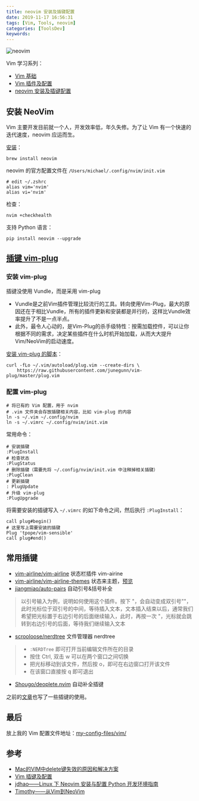 ```yaml
---
title: neovim 安装及插键配置
date: 2019-11-17 16:56:31
tags: [Vim, Tools, neovim]
categories: [ToolsDev]
keywords:
---
```


![neovim](https://gitee.com/michael_xiang/images/raw/master/v2-e5494a3e5fcf280a2be79e929b193293_1200x500.jpg)

Vim 学习系列：

- [Vim 基础](https://michael728.github.io/2018/12/02/tools-vim-basic/)
- [Vim 插件及配置](https://michael728.github.io/2018/12/02/tools-vim-plugin-config/)
- [neovim 安装及插键配置](https://michael728.github.io/2019/11/17/tools-vim-plugin-neovim-plug/)

<!-- more -->

## 安装 NeoVim

Vim 主要开发目前就一个人，开发效率低，年久失修。为了让 Vim 有一个快速的迭代速度，neovim 应运而生。

[安装](https://github.com/neovim/neovim/wiki/Installing-Neovim)：

```
brew install neovim
```

neovim 的官方配置文件在 `/Users/michael/.config/nvim/init.vim`

```
# edit ~/.zshrc
alias vim='nvim'
alias vi='nvim'
```

检查：
```
nvim +checkhealth
```

支持 Python 语言：

```
pip install neovim --upgrade
```

## [插键 vim-plug](https://github.com/junegunn/vim-plug)

### 安装 vim-plug

插键没使用 Vundle，而是采用 vim-plug

- Vundle是之前Vim插件管理比较流行的工具。转向使用Vim-Plug，最大的原因还在于相比Vundle，所有的插件更新和安装都是并行的，这样比Vundle效率提升了不是一点半点。
- 此外，最令人心动的，是Vim-Plug的杀手级特性：按需加载控件，可以让你根据不同的需求，决定某些插件在什么时机开始加载，从而大大提升Vim/NeoVim的启动速度。

[安装 vim-plug 的脚本](https://github.com/junegunn/vim-plug)：

```
curl -fLo ~/.vim/autoload/plug.vim --create-dirs \
    https://raw.githubusercontent.com/junegunn/vim-plug/master/plug.vim
```

### 配置 vim-plug

```
# 将已有的 Vim 配置，用于 nvim
# .vim 文件夹会存放插键相关内容，比如 vim-plug 的内容
ln -s ~/.vim ~/.config/nvim
ln -s ~/.vimrc ~/.config/nvim/init.vim
```

常用命令：
```
# 安装插键
:PlugInstall
# 检查状态
:PlugStatus
# 删除插键（需要先将 ~/.config/nvim/init.vim 中注释掉相关插键）
:PlugClean
# 更新插键
: PlugUpdate
# 升级 vim-plug
:PlugUpgrade
```

将需要安装的插键写入 `~/.vimrc` 的如下命令之间，然后执行 `:PlugInstall`：
```
call plug#begin()
# 这里写上需要安装的插键
Plug 'tpope/vim-sensible'
call plug#end()
```

## 常用插键
- [vim-airline/vim-airline](https://github.com/vim-airline/vim-airline) 状态栏插件 vim-airine
- [vim-airline/vim-airline-themes](https://github.com/vim-airline/vim-airline-themes) 状态来主题，[预览](https://github.com/vim-airline/vim-airline/wiki/Screenshots)
- [jiangmiao/auto-pairs](https://github.com/jiangmiao/auto-pairs) 自动引号&括号补全

> 以引号输入为例，说明如何使用这个插件。按下 "，会自动变成双引号""，此时光标位于双引号的中间，等待插入文本，文本插入结束以后，通常我们希望把光标置于右边引号的后面继续输入，此时，再按一次 "，光标就会跳转到右边引号的后面，等待我们继续输入文本

- [scrooloose/nerdtree](https://github.com/scrooloose/nerdtree) 文件管理器 nerdtree

> - `:NERDTree` 即可打开当前编辑文件所在的目录
> - 按住 Ctrl, 双击 w 可以在两个窗口之间切换
> - 把光标移动到该文件，然后按 o，即可在右边窗口打开该文件
> - 在该窗口直接按 q 即可退出

- [Shougo/deoplete.nvim](https://github.com/Shougo/deoplete.nvim) 自动补全插键

之前的[文章](https://michael728.github.io/2018/12/02/tools-vim-plugin-config/)也写了一些插键的使用。

## 最后

放上我的 Vim 配置文件地址：[my-config-files/vim/](https://github.com/Michael728/my-config-files/tree/master/vim)

## 参考

- [Mac的VIM中delete键失效的原因和解决方案](http://cenalulu.github.io/linux/why-my-backspace-not-work-in-vim/)
- [Vim 插键及配置](https://michael728.github.io/2018/12/02/tools-vim-plugin-config/)
- [jdhao——Linux 下 Neovim 安装与配置 Python 开发环境指南](https://jdhao.github.io/2018/09/05/centos_nvim_install_use_guide/)
- [Timothy——从Vim到NeoVim](https://xiaozhou.net/from-vim-to-neovim-2016-05-21.html)